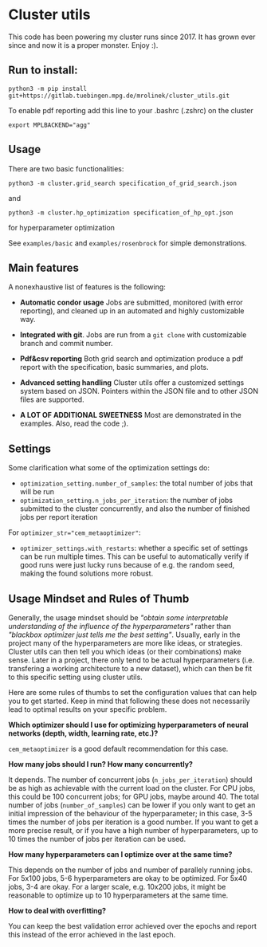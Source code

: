 # Cluster utils

This code has been powering my cluster runs since 2017. It has grown ever since and now it is a proper monster. Enjoy :).

## Run to install:

``python3 -m pip install git+https://gitlab.tuebingen.mpg.de/mrolinek/cluster_utils.git``

To enable pdf reporting add this line to your .bashrc (.zshrc) on the cluster

``export MPLBACKEND="agg"``

## Usage

There are two basic functionalities:

``python3 -m cluster.grid_search specification_of_grid_search.json``

and

``python3 -m cluster.hp_optimization specification_of_hp_opt.json``

for hyperparameter optimization

See `examples/basic` and `examples/rosenbrock` for simple demonstrations.

## Main features

A nonexhaustive list of features is the following:

* **Automatic condor usage** Jobs are submitted, monitored (with error reporting), and cleaned up in an automated and highly customizable way.

* **Integrated with git**. Jobs are run from a `git clone` with customizable branch and commit number.

* **Pdf&csv reporting** Both grid search and optimization produce a pdf report with the specification, basic summaries, and plots.

* **Advanced setting handling** Cluster utils offer a customized settings system based on JSON. Pointers within the JSON file and to other JSON files are supported.

* **A LOT OF ADDITIONAL SWEETNESS** Most are demonstrated in the examples. Also, read the code ;).

## Settings

Some clarification what some of the optimization settings do:

- `optimization_setting.number_of_samples`: the total number of jobs that will be run
- `optimization_setting.n_jobs_per_iteration`: the number of jobs submitted to the cluster concurrently, and also the number of finished jobs per report iteration

For `optimizer_str="cem_metaoptimizer"`:

- `optimizer_settings.with_restarts`: whether a specific set of settings can be run multiple times. This can be useful to automatically verify if good runs were just lucky runs because of e.g. the random seed, making the found solutions more robust.

## Usage Mindset and Rules of Thumb

Generally, the usage mindset should be *"obtain some interpretable understanding of the influence of the hyperparameters"* rather than *"blackbox optimizer just tells me the best setting"*.
Usually, early in the project many of the hyperparameters are more like ideas, or strategies. 
Cluster utils can then tell you which ideas (or their combinations) make sense. 
Later in a project, there only tend to be actual hyperparameters (i.e. transfering a working architecture to a new dataset), which can then be fit to this specific setting using cluster utils.

Here are some rules of thumbs to set the configuration values that can help you to get started. Keep in mind that following these does not necessarily lead to optimal results on your specific problem.

**Which optimizer should I use for optimizing hyperparameters of neural networks (depth, width, learning rate, etc.)?**

`cem_metaoptimizer` is a good default recommendation for this case.

**How many jobs should I run? How many concurrently?**

It depends. The number of concurrent jobs (`n_jobs_per_iteration`) should be as high as achievable with the current load on the cluster. 
For CPU jobs, this could be 100 concurrent jobs; for GPU jobs, maybe around 40. 
The total number of jobs (`number_of_samples`) can be lower if you only want to get an initial impression of the behaviour of the hyperparameter; in this case, 3-5 times the number of jobs per iteration is a good number.
If you want to get a more precise result, or if you have a high number of hyperparameters, up to 10 times the number of jobs per iteration can be used.

**How many hyperparameters can I optimize over at the same time?**

This depends on the number of jobs and number of parallely running jobs. For 5x100 jobs, 5-6 hyperparameters are okay to be optimized. For 5x40 jobs, 3-4 are okay. For a larger scale, e.g. 10x200 jobs, it might be reasonable to optimize up to 10 hyperparameters at the same time.

**How to deal with overfitting?**

You can keep the best validation error achieved over the epochs and report this instead of the error achieved in the last epoch.

